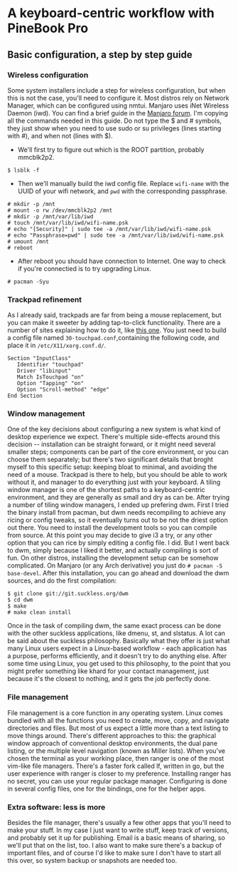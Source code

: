 # A keyboard-centric workflow with PineBook Pro

## Basic configuration, a step by step guide

### Wireless configuration

Some system installers include a step for wireless configuration, but when this is not the case, you'll need to configure it. Most distros rely on Network Manager, which can be configured using nmtui. Manjaro uses iNet Wireless Daemon (iwd). You can find a brief guide in the [Manjaro forum](https://forum.manjaro.org/t/guide-install-manjaro-arm-minimal-headless-on-rpi4-with-wifi/96515). I'm copying all the commands needed in this guide. Do not type the $ and # symbols, they just show when you need to use sudo or su privileges (lines starting with #), and when not (lines with $).

+ We'll first try to figure out which is the ROOT partition, probably mmcblk2p2.
```
$ lsblk -f
```
+ Then we'll manually build the iwd config file. Replace `wifi-name` with the UUID of your wifi network, and `pwd` with the corresponding passphrase.
```
# mkdir -p /mnt
# mount -o rw /dev/mmcblk2p2 /mnt
# mkdir -p /mnt/var/lib/iwd
# touch /mnt/var/lib/iwd/wifi-name.psk
# echo "[Security]" | sudo tee -a /mnt/var/lib/iwd/wifi-name.psk
# echo "Passphrase=pwd" | sudo tee -a /mnt/var/lib/iwd/wifi-name.psk
# umount /mnt
# reboot
```
+ After reboot you should have connection to Internet. One way to check if you're connectied is to try upgrading Linux.
```
# pacman -Syu
```

### Trackpad refinement

As I already said, trackpads are far from being a mouse replacement, but you can make it sweeter by adding tap-to-click functionality. There are a number of sites explaining how to do it, like [this one](https://www.rockyourcode.com/get-your-touchpad-working-on-manjaro-i3/). You just need to build a config file named `30-touchpad.conf`,containing the following code, and place it in `/etc/X11/xorg.conf.d/`. 
```
Section "InputClass"
   Identifier "touchpad"
   Driver "libinput"
   Match IsTouchpad "on"
   Option "Tapping" "on"
   Option "Scroll-method" "edge"
End Section
```
### Window management 

One of the key decisions about configuring a new system is what kind of desktop experience we expect. There's multiple side-effects around this decision -- installation can be straight forward, or it might need several smaller steps; components can be part of the core environment, or you can choose them separately; but there's two significant details that broght myself to this specific setup: keeping bloat to minimal, and avoiding the need of a mouse. Trackpad is there to help, but you should be able to work without it, and manager to do everything just with your keyboard. A tiling window manager is one of the shortest paths to a keyboard-centric environment, and they are generally as small and dry as can be.
After trying a number of tiling window managers, I ended up prefering dwm. First I tried the binary install from pacman, but dwm needs recompiling to achieve any ricing or config tweaks, so it eventually turns out to be not the driest option out there. You need to install the development tools so you can compile from source. At this point you may decide to give i3 a try, or any other option that you can rice by simply editing a config file. I did. But I went back to dwm, simply because I liked it better, and actually compiling is sort of fun.
On other distros, installing the development setup can be somehow complicated. On Manjaro (or any Arch derivative) you just do `# pacman -S base-devel`.
After this installation, you can go ahead and download the dwm sources, and do the first compilation:
```
$ git clone git://git.suckless.org/dwm
$ cd dwm
$ make
# make clean install

```
Once in the task of compiling dwm, the same exact process can be done with the other suckless applications, like dmenu, st, and slstatus. A lot can be said about the suckless philosophy. Basically what they offer is just what many Linux users expect in a Linux-based workflow - each application has a purpose, performs efficiently, and it doesn't try to do anything else. After some time using Linux, you get used to this philosophy, to the point that you might prefer something like khard for your contact management, just because it's the closest to nothing, and it gets the job perfectly done.

### File management

File management is a core function in any operating system. Linux comes bundled with all the functions you need to create, move, copy, and navigate directories and files. But most of us expect a little more than a text listing to move things around. There's different approaches to this: the graphical window approach of conventional desktop environments, the dual pane listing, or the multiple level navigation (known as Miller lists). When you've chosen the terminal as your working place, then ranger is one of the most vim-like file managers. There's a faster fork called lf, written in go, but the user experience with ranger is closer to my preference. Installing ranger has no secret, you can use your regular package manager. Configuring is done in several config files, one for the bindings, one for the helper apps.

### Extra software: less is more

Besides the file manager, there's usually a few other apps that you'll need to make your stuff. In my case I just want to write stuff, keep track of versions, and probably set it up for publishing. Email is a basic means of sharing, so we'll put that on the list, too. I also want to make sure there's a backup of important files, and of course I'd like to make sure I don't have to start all this over, so system backup or snapshots are needed too.

